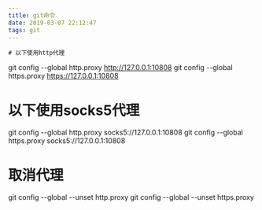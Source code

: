 ```yaml
---
title: git命令
date: 2019-03-07 22:12:47
tags: git
---
```


```
# 以下使用http代理
```
git config --global http.proxy http://127.0.0.1:10808
git config --global https.proxy https://127.0.0.1:10808

# 以下使用socks5代理
git config --global http.proxy socks5://127.0.0.1:10808
git config --global https.proxy socks5://127.0.0.1:10808

# 取消代理
git config --global --unset http.proxy
git config --global --unset https.proxy
```